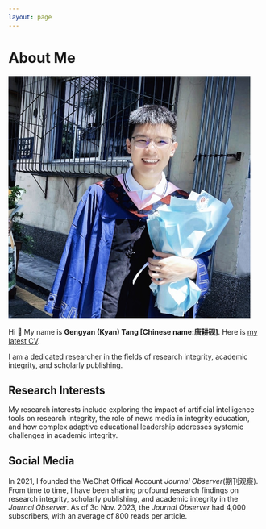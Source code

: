 ```yaml
---
layout: page
---
```


# About Me

<img src="1664867172379.jpg" class="floatpic" width="480" height="480">

Hi 👋 My name is **Gengyan (Kyan) Tang [Chinese name:唐耕砚]**. Here is [my latest CV](CV-Gengyan.pdf). 

I am a dedicated researcher in the fields of research integrity, academic integrity, and scholarly publishing. 

## Research Interests

My research interests include exploring the impact of artificial intelligence tools on research integrity, the role of news media in integrity education, and how complex adaptive educational leadership addresses systemic challenges in academic integrity. 

## Social Media

In 2021, I founded the WeChat Offical Account *Journal Observer*(期刊观察). From time to time, I have been sharing profound research findings on research integrity, scholarly publishing, and academic integrity in the *Journal Observer*. As of 3o Nov. 2023, the *Journal Observer* had 4,000 subscribers, with an average of 800 reads per article.
